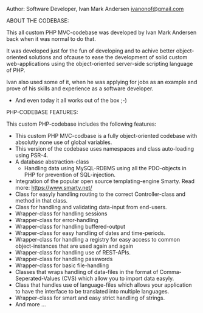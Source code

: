 Author:
Software Developer, Ivan Mark Andersen <ivanonof@gmail.com>

ABOUT THE CODEBASE:

This all custom PHP MVC-codebase was developed by Ivan Mark Andersen back when it was normal to do that.

It was developed just for the fun of developing and to achive better object-oriented solutions and ofcause to ease the development of solid custom web-applications using the object-oriented server-side scripting language of PHP.

Ivan also used some of it, when he was applying for jobs as an example and prove of his skills and experience as a software developer.
- And even today it all works out of the box ;-)

PHP-CODEBASE FEATURES:

This custom PHP-codebase includes the following features:

 - This custom PHP MVC-codbase is a fully object-oriented codebase with absolutly none use of global variables.
 - This version of the codebase uses namespaces and class auto-loading using PSR-4.
 - A database abstraction-class
    - Handling data using MySQL-RDBMS using all the PDO-objects in PHP for prevention of SQL-injection.
 - Integration of the popular open source templating-engine Smarty.
   Read more: https://www.smarty.net/
 - Class for easyly handling routing to the correct Controller-class and method in that class.
 - Class for handling and validating data-input from end-users.
 - Wrapper-class for handling sessions
 - Wrapper-class for error-handling
 - Wrapper-class for handling buffered-output
 - Wrapper-class for easy handling of dates and time-periods.
 - Wrapper-class for handling a registry for easy access to common object-instances that are used again and again
 - Wrapper-class for handling use of REST-APIs.
 - Wrapper-class for handling passwords
 - Wrapper-class for basic file-handling
 - Classes that wraps handling of data-files in the format of Comma-Seperated-Values (CVS) which allow you to import data easyly.
 - Class that handles use of language-files which allows your application to have the interface to be translated into multiple languages.
 - Wrapper-class for smart and easy strict handling of strings.
 - And more ...
